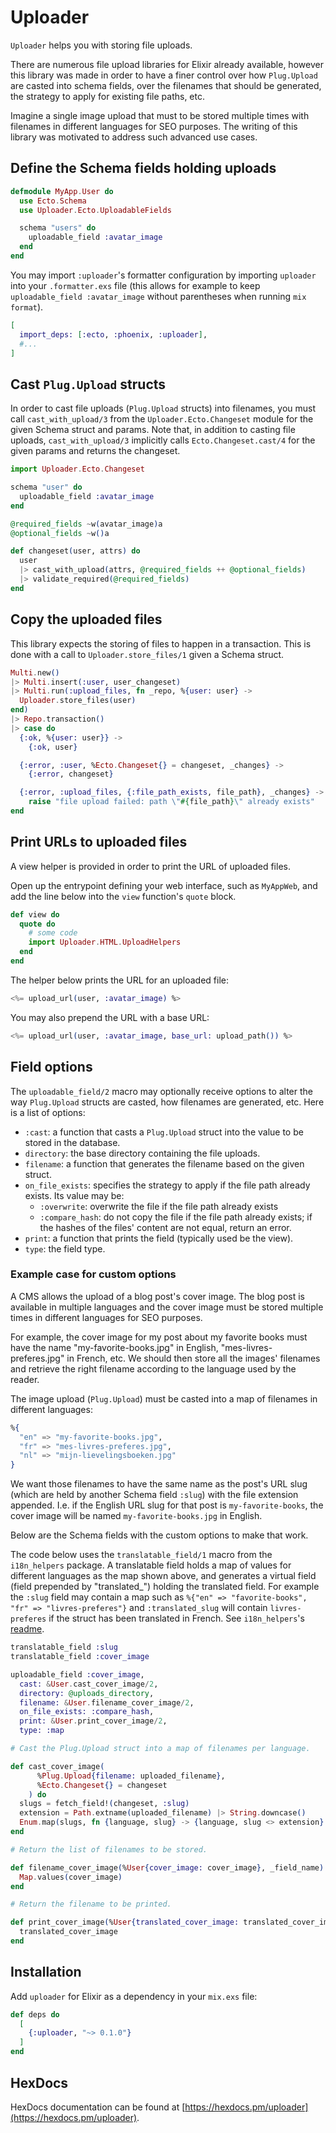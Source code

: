 # Uploader

`Uploader` helps you with storing file uploads.

There are numerous file upload libraries for Elixir already available, however
this library was made in order to have a finer control over how `Plug.Upload`
are casted into schema fields, over the filenames that should be generated,
the strategy to apply for existing file paths, etc.

Imagine a single image upload that must to be stored multiple times with filenames
in different languages for SEO purposes. The writing of this library was motivated
to address such advanced use cases.

## Define the Schema fields holding uploads

```elixir
defmodule MyApp.User do
  use Ecto.Schema
  use Uploader.Ecto.UploadableFields

  schema "users" do
    uploadable_field :avatar_image
  end
end
```

You may import `:uploader`'s formatter configuration by importing
`uploader` into your `.formatter.exs` file (this allows for example to keep
`uploadable_field :avatar_image` without parentheses when running `mix format`).

```elixir
[
  import_deps: [:ecto, :phoenix, :uploader],
  #...
]
```

## Cast `Plug.Upload` structs

In order to cast file uploads (`Plug.Upload` structs) into filenames, you must
call `cast_with_upload/3` from the `Uploader.Ecto.Changeset` module for the
given Schema struct and params. Note that, in addition to casting file uploads,
`cast_with_upload/3` implicitly calls `Ecto.Changeset.cast/4` for the given params
and returns the changeset.

```elixir
import Uploader.Ecto.Changeset

schema "user" do
  uploadable_field :avatar_image
end

@required_fields ~w(avatar_image)a
@optional_fields ~w()a

def changeset(user, attrs) do
  user
  |> cast_with_upload(attrs, @required_fields ++ @optional_fields)
  |> validate_required(@required_fields)
end
```

## Copy the uploaded files

This library expects the storing of files to happen in a transaction. This is done
with a call to `Uploader.store_files/1` given a Schema struct.

```elixir
Multi.new()
|> Multi.insert(:user, user_changeset)
|> Multi.run(:upload_files, fn _repo, %{user: user} ->
  Uploader.store_files(user)
end)
|> Repo.transaction()
|> case do
  {:ok, %{user: user}} ->
    {:ok, user}

  {:error, :user, %Ecto.Changeset{} = changeset, _changes} ->
    {:error, changeset}

  {:error, :upload_files, {:file_path_exists, file_path}, _changes} ->
    raise "file upload failed: path \"#{file_path}\" already exists"
end
```

## Print URLs to uploaded files

A view helper is provided in order to print the URL of uploaded files.

Open up the entrypoint defining your web interface, such as `MyAppWeb`, and
add the line below into the `view` function's `quote` block.

```elixir
def view do
  quote do
    # some code
    import Uploader.HTML.UploadHelpers
  end
end
```

The helper below prints the URL for an uploaded file:

```elixir
<%= upload_url(user, :avatar_image) %>
```

You may also prepend the URL with a base URL:

```elixir
<%= upload_url(user, :avatar_image, base_url: upload_path()) %>
```

## Field options

The `uploadable_field/2` macro may optionally receive options to alter the way
`Plug.Upload` structs are casted, how filenames are generated, etc. Here is a
list of options:

* `:cast`: a function that casts a `Plug.Upload` struct into the value to be
stored in the database.
* `directory`: the base directory containing the file uploads.
* `filename`: a function that generates the filename based on the given struct.
* `on_file_exists`: specifies the strategy to apply if the file path already
exists. Its value may be:
    * `:overwrite`: overwrite the file if the file path already exists
    * `:compare_hash`: do not copy the file if the file path already exists;
    if the hashes of the files' content are not equal, return an error.
* `print`: a function that prints the field (typically used be the view).
* `type`: the field type.

### Example case for custom options

A CMS allows the upload of a blog post's cover image. The blog post is available
in multiple languages and the cover image must be stored multiple times in
different languages for SEO purposes.

For example, the cover image for my post about my favorite books must have the
name "my-favorite-books.jpg" in English, "mes-livres-preferes.jpg" in French,
etc. We should then store all the images' filenames and retrieve the right filename
according to the language used by the reader.

The image upload (`Plug.Upload`) must be casted into a map of filenames in
different languages:

```elixir
%{
  "en" => "my-favorite-books.jpg",
  "fr" => "mes-livres-preferes.jpg",
  "nl" => "mijn-lievelingsboeken.jpg"
}
```

We want those filenames to have the same name as the post's URL slug (which are
held by another Schema field `:slug`) with the file extension appended. I.e. if
the English URL slug for that post is `my-favorite-books`, the cover image will
be named `my-favorite-books.jpg` in English.

Below are the Schema fields with the custom options to make that work.

The code below uses the `translatable_field/1` macro from the `i18n_helpers`
package. A translatable field holds a map of values for different languages
as the map shown above, and generates a virtual field (field prepended by
"translated_") holding the translated field. For example the `:slug` field
may contain a map such as `%{"en" => "favorite-books", "fr" => "livres-preferes"}`
and `:translated_slug` will contain `livres-preferes` if the struct has been
translated in French. See `i18n_helpers`'s [readme](https://github.com/mathieuprog/i18n_helpers/blob/master/README.md).

```elixir
translatable_field :slug
translatable_field :cover_image

uploadable_field :cover_image,
  cast: &User.cast_cover_image/2,
  directory: @uploads_directory,
  filename: &User.filename_cover_image/2,
  on_file_exists: :compare_hash,
  print: &User.print_cover_image/2,
  type: :map
```

```elixir
# Cast the Plug.Upload struct into a map of filenames per language.

def cast_cover_image(
      %Plug.Upload{filename: uploaded_filename},
      %Ecto.Changeset{} = changeset
    ) do
  slugs = fetch_field!(changeset, :slug)
  extension = Path.extname(uploaded_filename) |> String.downcase()
  Enum.map(slugs, fn {language, slug} -> {language, slug <> extension} end) |> Enum.into(%{})
end

# Return the list of filenames to be stored.

def filename_cover_image(%User{cover_image: cover_image}, _field_name) do
  Map.values(cover_image)
end

# Return the filename to be printed.

def print_cover_image(%User{translated_cover_image: translated_cover_image}, _field_name) do
  translated_cover_image
end
```

## Installation

Add `uploader` for Elixir as a dependency in your `mix.exs` file:

```elixir
def deps do
  [
    {:uploader, "~> 0.1.0"}
  ]
end
```

## HexDocs

HexDocs documentation can be found at [https://hexdocs.pm/uploader](https://hexdocs.pm/uploader).
